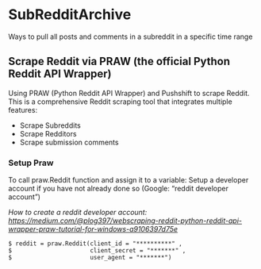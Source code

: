 # SubRedditArchive
Ways to pull all posts and comments in a subreddit in a specific time range

## Scrape Reddit via PRAW (the official Python Reddit API Wrapper)
Using PRAW (Python Reddit API Wrapper) and Pushshift to scrape Reddit. This is a comprehensive Reddit scraping tool that integrates multiple features: 
* Scrape Subreddits
* Scrape Redditors
* Scrape submission comments

### Setup Praw
To call praw.Reddit function and assign it to a variable:
Setup a developer account if you have not already done so (Google: “reddit developer account”)

*How to create a reddit developer account: https://medium.com/@plog397/webscraping-reddit-python-reddit-api-wrapper-praw-tutorial-for-windows-a9106397d75e*

```
$ reddit = praw.Reddit(client_id = "**********" ,
$                      client_secret = "*******" ,
$                      user_agent = "*******")
```

